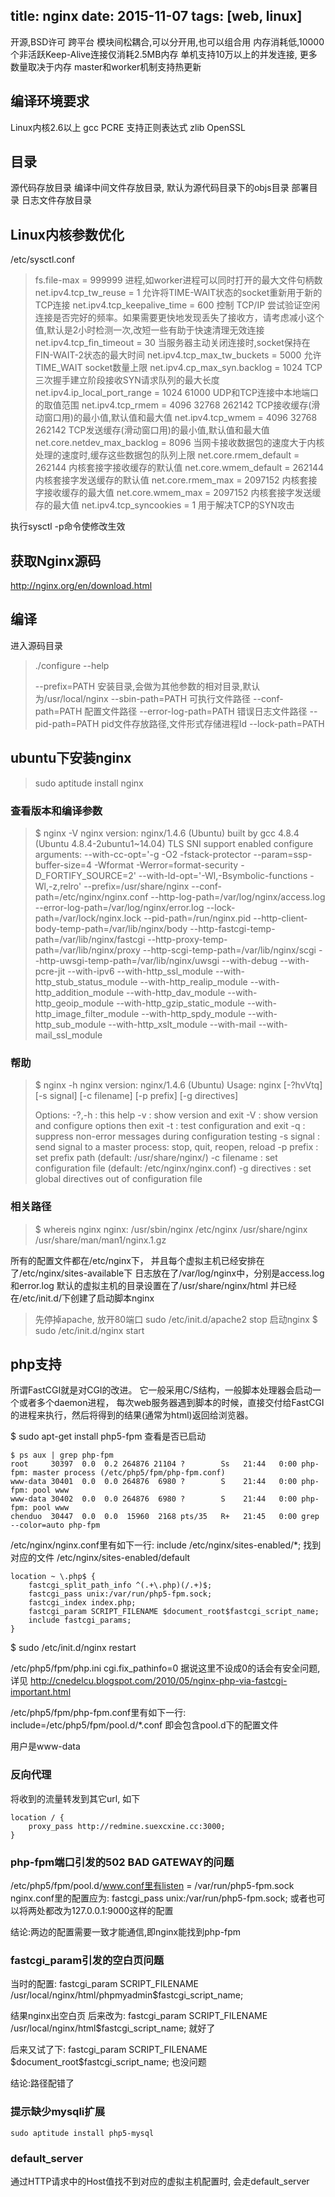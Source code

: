 ﻿title: nginx
date: 2015-11-07
tags: [web, linux]
---
开源,BSD许可
跨平台
模块间松耦合,可以分开用,也可以组合用
内存消耗低,10000个非活跃Keep-Alive连接仅消耗2.5MB内存
单机支持10万以上的并发连接, 更多数量取决于内存
master和worker机制支持热更新
<!--more-->

## 编译环境要求
Linux内核2.6以上
gcc
PCRE 支持正则表达式
zlib
OpenSSL

## 目录
源代码存放目录
编译中间文件存放目录, 默认为源代码目录下的objs目录
部署目录
日志文件存放目录

## Linux内核参数优化
/etc/sysctl.conf
> fs.file-max = 999999	进程,如worker进程可以同时打开的最大文件句柄数
> net.ipv4.tcp_tw_reuse = 1	允许将TIME-WAIT状态的socket重新用于新的TCP连接
> net.ipv4.tcp_keepalive_time = 600	控制 TCP/IP 尝试验证空闲连接是否完好的频率。如果需要更快地发现丢失了接收方，请考虑减小这个值,默认是2小时检测一次,改短一些有助于快速清理无效连接
> net.ipv4.tcp_fin_timeout = 30	当服务器主动关闭连接时,socket保持在FIN-WAIT-2状态的最大时间
> net.ipv4.tcp_max_tw_buckets = 5000	允许TIME_WAIT socket数量上限
> net.ipv4.cp_max_syn.backlog = 1024	TCP三次握手建立阶段接收SYN请求队列的最大长度
> net.ipv4.ip_local_port_range = 1024	61000	UDP和TCP连接中本地端口的取值范围
> net.ipv4.tcp_rmem = 4096 32768 262142	TCP接收缓存(滑动窗口用)的最小值,默认值和最大值
> net.ipv4.tcp_wmem = 4096 32768 262142	TCP发送缓存(滑动窗口用)的最小值,默认值和最大值
> net.core.netdev_max_backlog = 8096	当网卡接收数据包的速度大于内核处理的速度时,缓存这些数据包的队列上限
> net.core.rmem_default = 262144		内核套接字接收缓存的默认值
> net.core.wmem_default = 262144		内核套接字发送缓存的默认值
> net.core.rmem_max = 2097152		内核套接字接收缓存的最大值
> net.core.wmem_max = 2097152		内核套接字发送缓存的最大值
> net.ipv4.tcp_syncookies = 1		用于解决TCP的SYN攻击

执行sysctl -p命令使修改生效

## 获取Nginx源码
http://nginx.org/en/download.html

## 编译
进入源码目录
> ./configure --help
>
> --prefix=PATH	安装目录,会做为其他参数的相对目录,默认为/usr/local/nginx
> --sbin-path=PATH	可执行文件路径
> --conf-path=PATH	配置文件路径
> --error-log-path=PATH	错误日志文件路径
> --pid-path=PATH		pid文件存放路径,文件形式存储进程Id
> --lock-path=PATH

## ubuntu下安装nginx
> sudo aptitude install nginx

### 查看版本和编译参数
> $ nginx -V
> nginx version: nginx/1.4.6 (Ubuntu)
> built by gcc 4.8.4 (Ubuntu 4.8.4-2ubuntu1~14.04)
> TLS SNI support enabled
> configure arguments: --with-cc-opt='-g -O2 -fstack-protector --param=ssp-buffer-size=4 -Wformat -Werror=format-security -D_FORTIFY_SOURCE=2' --with-ld-opt='-Wl,-Bsymbolic-functions -Wl,-z,relro' --prefix=/usr/share/nginx --conf-path=/etc/nginx/nginx.conf --http-log-path=/var/log/nginx/access.log --error-log-path=/var/log/nginx/error.log --lock-path=/var/lock/nginx.lock --pid-path=/run/nginx.pid --http-client-body-temp-path=/var/lib/nginx/body --http-fastcgi-temp-path=/var/lib/nginx/fastcgi --http-proxy-temp-path=/var/lib/nginx/proxy --http-scgi-temp-path=/var/lib/nginx/scgi --http-uwsgi-temp-path=/var/lib/nginx/uwsgi --with-debug --with-pcre-jit --with-ipv6 --with-http_ssl_module --with-http_stub_status_module --with-http_realip_module --with-http_addition_module --with-http_dav_module --with-http_geoip_module --with-http_gzip_static_module --with-http_image_filter_module --with-http_spdy_module --with-http_sub_module --with-http_xslt_module --with-mail --with-mail_ssl_module
>

### 帮助
> $ nginx -h
> nginx version: nginx/1.4.6 (Ubuntu)
> Usage: nginx [-?hvVtq] [-s signal] [-c filename] [-p prefix] [-g directives]
>
> Options:
>   -?,-h         : this help
>   -v            : show version and exit
>   -V            : show version and configure options then exit
>   -t            : test configuration and exit
>   -q            : suppress non-error messages during configuration testing
>   -s signal     : send signal to a master process: stop, quit, reopen, reload
>   -p prefix     : set prefix path (default: /usr/share/nginx/)
>   -c filename   : set configuration file (default: /etc/nginx/nginx.conf)
>   -g directives : set global directives out of configuration file

### 相关路径
> $ whereis nginx
> nginx: /usr/sbin/nginx /etc/nginx /usr/share/nginx /usr/share/man/man1/nginx.1.gz

所有的配置文件都在/etc/nginx下，
并且每个虚拟主机已经安排在了/etc/nginx/sites-available下
日志放在了/var/log/nginx中，分别是access.log和error.log
默认的虚拟主机的目录设置在了/usr/share/nginx/html
并已经在/etc/init.d/下创建了启动脚本nginx

> 先停掉apache, 放开80端口
> sudo /etc/init.d/apache2 stop
> 启动nginx
> $ sudo /etc/init.d/nginx start

## php支持
所谓FastCGI就是对CGI的改进。
它一般采用C/S结构，一般脚本处理器会启动一个或者多个daemon进程，
每次web服务器遇到脚本的时候，直接交付给FastCGI的进程来执行，然后将得到的结果(通常为html)返回给浏览器。

$ sudo apt-get install php5-fpm
查看是否已启动
```
$ ps aux | grep php-fpm
root     30397  0.0  0.2 264876 21104 ?        Ss   21:44   0:00 php-fpm: master process (/etc/php5/fpm/php-fpm.conf)
www-data 30401  0.0  0.0 264876  6980 ?        S    21:44   0:00 php-fpm: pool www
www-data 30402  0.0  0.0 264876  6980 ?        S    21:44   0:00 php-fpm: pool www
chenduo  30447  0.0  0.0  15960  2168 pts/35   R+   21:45   0:00 grep --color=auto php-fpm
```

/etc/nginx/nginx.conf里有如下一行:
include /etc/nginx/sites-enabled/*;
找到对应的文件
/etc/nginx/sites-enabled/default
```
location ~ \.php$ {
    fastcgi_split_path_info ^(.+\.php)(/.+)$;
    fastcgi_pass unix:/var/run/php5-fpm.sock;
    fastcgi_index index.php;
    fastcgi_param SCRIPT_FILENAME $document_root$fastcgi_script_name;
    include fastcgi_params;
}
```

$ sudo /etc/init.d/nginx restart

/etc/php5/fpm/php.ini
cgi.fix_pathinfo=0
据说这里不设成0的话会有安全问题,详见
<http://cnedelcu.blogspot.com/2010/05/nginx-php-via-fastcgi-important.html>

/etc/php5/fpm/php-fpm.conf里有如下一行:
include=/etc/php5/fpm/pool.d/*.conf
即会包含pool.d下的配置文件

用户是www-data

### 反向代理
将收到的流量转发到其它url, 如下
```
location / {
    proxy_pass http://redmine.suexcxine.cc:3000;
}
```

### php-fpm端口引发的502 BAD GATEWAY的问题
/etc/php5/fpm/pool.d/www.conf里有listen = /var/run/php5-fpm.sock
nginx.conf里的配置应为: fastcgi_pass unix:/var/run/php5-fpm.sock;
或者也可以将两处都改为127.0.0.1:9000这样的配置

结论:两边的配置需要一致才能通信,即nginx能找到php-fpm

### fastcgi_param引发的空白页问题
当时的配置:
fastcgi_param  SCRIPT_FILENAME  /usr/local/nginx/html/phpmyadmin$fastcgi_script_name;

结果nginx出空白页
后来改为:
fastcgi_param  SCRIPT_FILENAME  /usr/local/nginx/html$fastcgi_script_name;
就好了

后来又试了下:
fastcgi_param  SCRIPT_FILENAME  \$document_root$fastcgi_script_name;
也没问题

结论:路径配错了

### 提示缺少mysqli扩展
```
sudo aptitude install php5-mysql
```

### default_server

通过HTTP请求中的Host值找不到对应的虚拟主机配置时, 会走default_server

